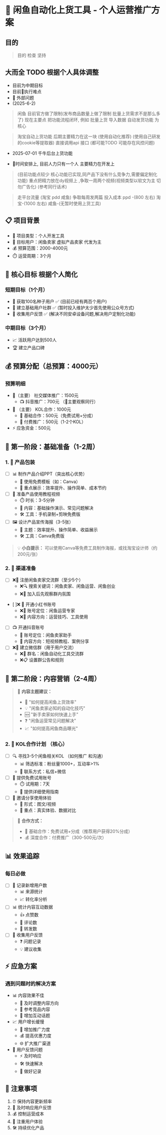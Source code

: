 # 🚀 闲鱼自动化上货工具 - 个人运营推广方案


## 目的
> 目的 
> 检查
> 坚持

## 大而全 TODO 根据个人具体调整
- 目前为中期目标
- 目前🎯执行难点 
- 📝  外部问题
- (2025-6-2)
> 闲鱼 目前官方做了限制(发布商品数量上做了限制 批量上货需求不是那么多了) 
> 现在主要点 把功能流程闭环, 例如 批量上货 导入数据 自动发货功能 为核心 

> 淘宝自动上货功能 后期主要精力在这一块 (使用自动化推荐) (使用自己研发的cookie等提取器) 直接调用api 接口 (都可能TODO 可能存在风控问题)
- 2025-07-01 千牛后台上货功能

- 📝时间安排上, 目前人力只有一个人 主要精力在开发上 
> (目前功能点较少 核心功能已实现,同产品下没有什么竞争力,需要偏定制化功能)
> 重点把精力放在dy视频上 ,争取一周两个视频(视频类型以软文为主 切勿广告化) (参考同行话术)

> 走平台流量 (淘宝 pdd 咸鱼) 争取每周发两篇 投入成本 ppd -(800 左右) 淘宝-(1000 左右) 咸鱼-(无暂时使用上货工具)



## 📋 项目背景
- 🎯 项目类型：个人开发工具
- 👥 目标用户：闲鱼卖家 虚拟产品卖家 代发为主
- 💰 预算范围：2000-4000元
- ⏱️ 运营周期：3个月

## 🎯 核心目标  根据个人简化
### 短期目标（1个月）
- 🌱 获取100名种子用户 ✅ (目前已经有两百个用户)
- 👥 建立基础用户社群 ✅ (暂时投入维护太少首先使用公众号方式)
- 📝 收集用户反馈  ✅ (解决不同安卓设备问题,解决用户定制化功能)

### 中期目标（3个月）
- 📈 活跃用户达到500人 
- 🏆 建立产品口碑


## 💰 预算分配（总预算：4000元）

### 预算明细
- 📱（主要） 社交媒体推广：1500元
  - 📺 抖音推广：700元   （📕主要观察同行）
- 👥 （主要） KOL合作：1000元 
  - 🤝 基础合作：500元（免费试用+分成）
  - 💫 付费推广：500元（1-2个KOL）
- ⚡ 应急资金：500元

## 📅 第一阶段：基础准备（1-2周）

### 1. 🎨 产品包装
- [ ] 📊 制作产品介绍PPT（突出核心优势）
  - 🎯 使用免费模板（如：Canva）
  - 💪 重点展示：效率提升、操作简单、成本节约
- [ ] 🎥 准备产品使用教程视频
  - ⏱️ 时长：3-5分钟
  - 📝 内容：基础操作演示、常见问题解决
  - 🛠️ 工具：手机录制+剪映免费版
- [ ] 🖼️ 设计产品宣传海报（3-5张）
  - 🎯 主题：效率提升、操作简单、收益展示
  - 🛠️ 工具：Canva免费版

> 💡 **小白提示：** 可以使用Canva等免费工具制作海报，或找淘宝设计师（约200元/张）

### 2. 📱 渠道准备
- [ ] ❌👥 注册闲鱼卖家交流群（至少5个）
  - ❌🔍 搜索关键词：闲鱼卖家、闲鱼运营、闲鱼创业
  - ❌👀 加入后先观察群内氛围
- [ ]❌ 📕 开通小红书账号
  - ❌🎯 账号定位：闲鱼运营专家
  - ❌📝 内容方向：运营技巧、工具使用
- [ ] 📺 开通抖音账号
  - 🎯 账号定位：闲鱼卖家助手
  - 📝 内容方向：短视频教程、案例分享
- [ ] ❌💬 建立微信群（用于用户交流）
  - ❌📝 群名：闲鱼自动化工具交流群
  - ❌📋 设置群公告和规则

## 📝 第二阶段：内容营销（2-4周）

> 📌 **内容主题建议：**
> - 🚀 "如何提高闲鱼上货效率"
> - 💡 "闲鱼卖家必知的自动化技巧"
> - 🆕 "新手卖家如何快速上手"
> - ❓ "闲鱼运营常见问题解决"
> - 📈 "如何提高闲鱼商品曝光"

### 2. 👥 KOL合作计划 （核心）
- [ ] 🔍 寻找3-5个闲鱼相关KOL （如何推广 和沟通）
  - 📊 筛选标准：粉丝量1000+，互动率>1%
  - 📱 联系方式：私信+微信
- [ ] 🎁 提供免费试用账号
  - ⏱️ 试用期：7天
  - 📝 提供详细使用指南
- [ ] 📢 邀请分享使用体验
  - 📝 形式：图文/视频
  - 🎯 重点：真实体验、数据对比

> 🤝 **合作方式：**
> - 💫 基础合作：免费试用+分成（推荐用户获得20%分成）
> - 💰 深度合作：付费推广（300-500元/次）



## 📊 效果追踪

### 每日必做
- [ ] 👥 记录新增用户数
  - 📊 来源统计
  - 📈 转化率分析
- [ ] 📊 统计内容互动数据
  - 👍 点赞数
  - 💬 评论数
  - 🔄 转发数
- [ ] 📝 收集用户反馈
  - ❓ 问题记录
  - 💡 建议收集

## ⚡ 应急方案

### 遇到问题时的解决方案
- 📊 内容效果不佳
  - 🎯 及时调整内容方向
  - 👀 参考竞品内容
  - 💬 增加互动话题
- 📈 用户增长缓慢
  - 📢 增加推广力度
  - 💰 提高优惠力度
  - 🌐 扩大推广渠道
- 💬 用户反馈问题
  - ⚡ 及时响应
  - 🛠️ 快速解决
  - 📝 做好记录

## 📌 注意事项
1. ⏰ 保持内容更新频率
2. 💬 及时响应用户反馈
3. 💰 控制运营成本
4. 👥 注重用户体验
5. 🛠️ 持续优化产品
